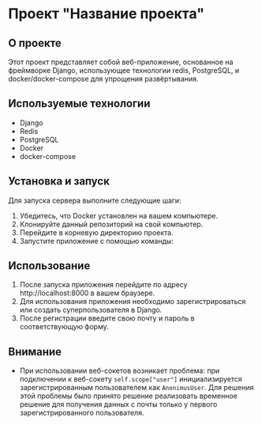 # Проект "Название проекта"

## О проекте
Этот проект представляет собой веб-приложение, основанное на фреймворке Django, использующее технологии redis, PostgreSQL, и docker/docker-compose для упрощения развёртывания.

## Используемые технологии
- Django
- Redis
- PostgreSQL
- Docker
- docker-compose

## Установка и запуск
Для запуска сервера выполните следующие шаги:
1. Убедитесь, что Docker установлен на вашем компьютере.
2. Клонируйте данный репозиторий на свой компьютер.
3. Перейдите в корневую директорию проекта.
4. Запустите приложение с помощью команды:


## Использование
1. После запуска приложения перейдите по адресу http://localhost:8000 в вашем браузере.
2. Для использования приложения необходимо зарегистрироваться или создать суперпользователя в Django.
3. После регистрации введите свою почту и пароль в соответствующую форму.

## Внимание
* При использовании веб-сокетов возникает проблема: при подключении к веб-сокету `self.scope["user"]` инициализируется зарегистрированным пользователем как `AnonimusUser`. Для решения этой проблемы было принято решение реализовать временное решение для получения данных с почты только у первого зарегистрированного пользователя.

